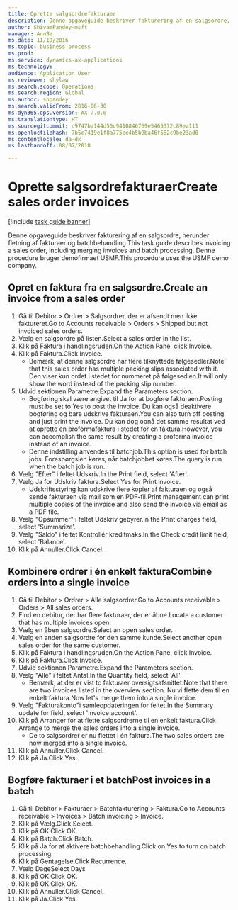```yaml
--- 
title: Oprette salgsordrefakturaer
description: Denne opgaveguide beskriver fakturering af en salgsordre, herunder fletning af fakturaer og batchbehandling.
author: ShivamPandey-msft
manager: AnnBe
ms.date: 11/10/2016
ms.topic: business-process
ms.prod: 
ms.service: dynamics-ax-applications
ms.technology: 
audience: Application User
ms.reviewer: shylaw
ms.search.scope: Operations
ms.search.region: Global
ms.author: shpandey
ms.search.validFrom: 2016-06-30
ms.dyn365.ops.version: AX 7.0.0
ms.translationtype: HT
ms.sourcegitcommit: d9747ba144d56c9410846769e5465372c89ea111
ms.openlocfilehash: 7b5c7419e1f8a775ce4b5b9ba46f582c9be23ad0
ms.contentlocale: da-dk
ms.lasthandoff: 08/07/2018

---
```

# <a name="create-sales-order-invoices"></a><span data-ttu-id="67cd3-103">Oprette salgsordrefakturaer</span><span class="sxs-lookup"><span data-stu-id="67cd3-103">Create sales order invoices</span></span>

[!include [task guide banner](../../includes/task-guide-banner.md)]

<span data-ttu-id="67cd3-104">Denne opgaveguide beskriver fakturering af en salgsordre, herunder fletning af fakturaer og batchbehandling.</span><span class="sxs-lookup"><span data-stu-id="67cd3-104">This task guide describes invoicing a sales order, including merging invoices and batch processing.</span></span> <span data-ttu-id="67cd3-105">Denne procedure bruger demofirmaet USMF.</span><span class="sxs-lookup"><span data-stu-id="67cd3-105">This procedure uses the USMF demo company.</span></span>


## <a name="create-an-invoice-from-a-sales-order"></a><span data-ttu-id="67cd3-106">Opret en faktura fra en salgsordre.</span><span class="sxs-lookup"><span data-stu-id="67cd3-106">Create an invoice from a sales order</span></span>
1. <span data-ttu-id="67cd3-107">Gå til Debitor > Ordrer > Salgsordrer, der er afsendt men ikke faktureret.</span><span class="sxs-lookup"><span data-stu-id="67cd3-107">Go to Accounts receivable > Orders > Shipped but not invoiced sales orders.</span></span>
2. <span data-ttu-id="67cd3-108">Vælg en salgsordre på listen.</span><span class="sxs-lookup"><span data-stu-id="67cd3-108">Select a sales order in the list.</span></span> 
3. <span data-ttu-id="67cd3-109">Klik på Faktura i handlingsruden.</span><span class="sxs-lookup"><span data-stu-id="67cd3-109">On the Action Pane, click Invoice.</span></span>
4. <span data-ttu-id="67cd3-110">Klik på Faktura.</span><span class="sxs-lookup"><span data-stu-id="67cd3-110">Click Invoice.</span></span>
    * <span data-ttu-id="67cd3-111">Bemærk, at denne salgsordre har flere tilknyttede følgesedler.</span><span class="sxs-lookup"><span data-stu-id="67cd3-111">Note that this sales order has multiple packing slips associated with it.</span></span> <span data-ttu-id="67cd3-112">Den viser kun ordet <multiple> i stedet for nummeret på følgesedlen.</span><span class="sxs-lookup"><span data-stu-id="67cd3-112">It will only show the word <multiple> instead of the packing slip number.</span></span>  
5. <span data-ttu-id="67cd3-113">Udvid sektionen Parametre.</span><span class="sxs-lookup"><span data-stu-id="67cd3-113">Expand the Parameters section.</span></span>
    * <span data-ttu-id="67cd3-114">Bogføring skal være angivet til Ja for at bogføre fakturaen.</span><span class="sxs-lookup"><span data-stu-id="67cd3-114">Posting must be set to Yes to post the invoice.</span></span> <span data-ttu-id="67cd3-115">Du kan også deaktivere bogføring og bare udskrive fakturaen.</span><span class="sxs-lookup"><span data-stu-id="67cd3-115">You can also turn off posting and just print the invoice.</span></span> <span data-ttu-id="67cd3-116">Du kan dog opnå det samme resultat ved at oprette en proformafaktura i stedet for en faktura.</span><span class="sxs-lookup"><span data-stu-id="67cd3-116">However, you can accomplish the same result by creating a proforma invoice instead of an invoice.</span></span>  
    * <span data-ttu-id="67cd3-117">Denne indstilling anvendes til batchjob.</span><span class="sxs-lookup"><span data-stu-id="67cd3-117">This option is used for batch jobs.</span></span> <span data-ttu-id="67cd3-118">Forespørgslen køres, når batchjobbet køres.</span><span class="sxs-lookup"><span data-stu-id="67cd3-118">The query is run when the batch job is run.</span></span>    
6. <span data-ttu-id="67cd3-119">Vælg "Efter" i feltet Udskriv.</span><span class="sxs-lookup"><span data-stu-id="67cd3-119">In the Print field, select 'After'.</span></span>
7. <span data-ttu-id="67cd3-120">Vælg Ja for Udskriv faktura.</span><span class="sxs-lookup"><span data-stu-id="67cd3-120">Select Yes for Print invoice.</span></span>
    * <span data-ttu-id="67cd3-121">Udskriftsstyring kan udskrive flere kopier af fakturaen og også sende fakturaen via mail som en PDF-fil.</span><span class="sxs-lookup"><span data-stu-id="67cd3-121">Print management can print  multiple copies of the invoice and also send the invoice via email as a PDF file.</span></span>  
8. <span data-ttu-id="67cd3-122">Vælg "Opsummer" i feltet Udskriv gebyrer.</span><span class="sxs-lookup"><span data-stu-id="67cd3-122">In the Print charges field, select 'Summarize'.</span></span>
9. <span data-ttu-id="67cd3-123">Vælg "Saldo" i feltet Kontrollér kreditmaks.</span><span class="sxs-lookup"><span data-stu-id="67cd3-123">In the Check credit limit field, select 'Balance'.</span></span>
10. <span data-ttu-id="67cd3-124">Klik på Annuller.</span><span class="sxs-lookup"><span data-stu-id="67cd3-124">Click Cancel.</span></span>

## <a name="combine-orders-into-a-single-invoice"></a><span data-ttu-id="67cd3-125">Kombinere ordrer i én enkelt faktura</span><span class="sxs-lookup"><span data-stu-id="67cd3-125">Combine orders into a single invoice</span></span>
1. <span data-ttu-id="67cd3-126">Gå til Debitor > Ordrer > Alle salgsordrer.</span><span class="sxs-lookup"><span data-stu-id="67cd3-126">Go to Accounts receivable > Orders > All sales orders.</span></span>
2. <span data-ttu-id="67cd3-127">Find en debitor, der har flere fakturaer, der er åbne.</span><span class="sxs-lookup"><span data-stu-id="67cd3-127">Locate a customer that has multiple invoices open.</span></span>
3. <span data-ttu-id="67cd3-128">Vælg en åben salgsordre.</span><span class="sxs-lookup"><span data-stu-id="67cd3-128">Select an open sales order.</span></span>
4. <span data-ttu-id="67cd3-129">Vælg en anden salgsordre for den samme kunde.</span><span class="sxs-lookup"><span data-stu-id="67cd3-129">Select another open sales order for the same customer.</span></span>
5. <span data-ttu-id="67cd3-130">Klik på Faktura i handlingsruden.</span><span class="sxs-lookup"><span data-stu-id="67cd3-130">On the Action Pane, click Invoice.</span></span>
6. <span data-ttu-id="67cd3-131">Klik på Faktura.</span><span class="sxs-lookup"><span data-stu-id="67cd3-131">Click Invoice.</span></span>
7. <span data-ttu-id="67cd3-132">Udvid sektionen Parametre.</span><span class="sxs-lookup"><span data-stu-id="67cd3-132">Expand the Parameters section.</span></span>
8. <span data-ttu-id="67cd3-133">Vælg "Alle" i feltet Antal.</span><span class="sxs-lookup"><span data-stu-id="67cd3-133">In the Quantity field, select 'All'.</span></span>
    * <span data-ttu-id="67cd3-134">Bemærk, at der er vist to fakturaer oversigtsafsnittet.</span><span class="sxs-lookup"><span data-stu-id="67cd3-134">Note that there are two invoices listed in the overview section.</span></span> <span data-ttu-id="67cd3-135">Nu vi flette dem til en enkelt faktura.</span><span class="sxs-lookup"><span data-stu-id="67cd3-135">Now let's merge them into a single invoice.</span></span>  
9. <span data-ttu-id="67cd3-136">Vælg "Fakturakonto"i samleopdateringen for feltet.</span><span class="sxs-lookup"><span data-stu-id="67cd3-136">In the Summary update for field, select 'Invoice account'.</span></span>
10. <span data-ttu-id="67cd3-137">Klik på Arranger for at flette salgsordrerne til en enkelt faktura.</span><span class="sxs-lookup"><span data-stu-id="67cd3-137">Click Arrange to merge the sales orders into a single invoice.</span></span>
    * <span data-ttu-id="67cd3-138">De to salgsordrer er nu flettet i én faktura.</span><span class="sxs-lookup"><span data-stu-id="67cd3-138">The two sales orders are now merged into a single invoice.</span></span>   
11. <span data-ttu-id="67cd3-139">Klik på Annuller.</span><span class="sxs-lookup"><span data-stu-id="67cd3-139">Click Cancel.</span></span>
12. <span data-ttu-id="67cd3-140">Klik på Ja.</span><span class="sxs-lookup"><span data-stu-id="67cd3-140">Click Yes.</span></span>

## <a name="post-invoices-in-a-batch"></a><span data-ttu-id="67cd3-141">Bogføre fakturaer i et batch</span><span class="sxs-lookup"><span data-stu-id="67cd3-141">Post invoices in a batch</span></span>
1. <span data-ttu-id="67cd3-142">Gå til Debitor > Fakturaer > Batchfakturering > Faktura.</span><span class="sxs-lookup"><span data-stu-id="67cd3-142">Go to Accounts receivable > Invoices > Batch invoicing > Invoice.</span></span>
2. <span data-ttu-id="67cd3-143">Klik på Vælg.</span><span class="sxs-lookup"><span data-stu-id="67cd3-143">Click Select.</span></span>
3. <span data-ttu-id="67cd3-144">Klik på OK.</span><span class="sxs-lookup"><span data-stu-id="67cd3-144">Click OK.</span></span>
4. <span data-ttu-id="67cd3-145">Klik på Batch.</span><span class="sxs-lookup"><span data-stu-id="67cd3-145">Click Batch.</span></span>
5. <span data-ttu-id="67cd3-146">Klik på Ja for at aktivere batchbehandling.</span><span class="sxs-lookup"><span data-stu-id="67cd3-146">Click on Yes to turn on batch processing.</span></span>
6. <span data-ttu-id="67cd3-147">Klik på Gentagelse.</span><span class="sxs-lookup"><span data-stu-id="67cd3-147">Click Recurrence.</span></span>
7. <span data-ttu-id="67cd3-148">Vælg Dage</span><span class="sxs-lookup"><span data-stu-id="67cd3-148">Select Days</span></span>
8. <span data-ttu-id="67cd3-149">Klik på OK.</span><span class="sxs-lookup"><span data-stu-id="67cd3-149">Click OK.</span></span>
9. <span data-ttu-id="67cd3-150">Klik på OK.</span><span class="sxs-lookup"><span data-stu-id="67cd3-150">Click OK.</span></span>
10. <span data-ttu-id="67cd3-151">Klik på Annuller.</span><span class="sxs-lookup"><span data-stu-id="67cd3-151">Click Cancel.</span></span>
11. <span data-ttu-id="67cd3-152">Klik på Ja.</span><span class="sxs-lookup"><span data-stu-id="67cd3-152">Click Yes.</span></span>


